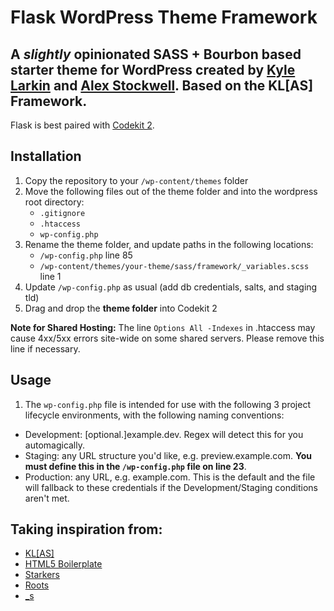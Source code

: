 Flask WordPress Theme Framework
================================

## A _slightly_ opinionated SASS + Bourbon based starter theme for WordPress created by [Kyle Larkin](http://kylelarkin.com) and [Alex Stockwell](http://astockwell.com). Based on the KL[AS] Framework.

Flask is best paired with [Codekit 2](https://incident57.com/codekit/).

## Installation
1. Copy the repository to your `/wp-content/themes` folder
2. Move the following files out of the theme folder and into the wordpress root directory:
	- `.gitignore`
	- `.htaccess`
	- `wp-config.php`
3. Rename the theme folder, and update paths in the following locations:
	- `/wp-config.php` line 85
	- `/wp-content/themes/your-theme/sass/framework/_variables.scss` line 1
4. Update `/wp-config.php` as usual (add db credentials, salts, and staging tld)
5. Drag and drop the **theme folder** into Codekit 2

**Note for Shared Hosting:** The line `Options All -Indexes` in .htaccess may cause 4xx/5xx errors site-wide on some shared servers. Please remove this line if necessary.

## Usage
1. The `wp-config.php` file is intended for use with the following 3 project lifecycle environments, with the following naming conventions:
  - Development: [optional.]example.dev. Regex will detect this for you automagically.
  - Staging: any URL structure you'd like, e.g. preview.example.com. **You must define this in the `/wp-config.php` file on line 23**.
  - Production: any URL, e.g. example.com. This is the default and the file will fallback to these credentials if the Development/Staging conditions aren't met.

## Taking inspiration from:
- [KL[AS]](https://github.com/kylelarkin/klas)
- [HTML5 Boilerplate](http://html5boilerplate.com/)
- [Starkers](http://viewportindustries.com/products/starkers/)
- [Roots](http://www.rootstheme.com/)
- [_s](https://github.com/Automattic/_s)

